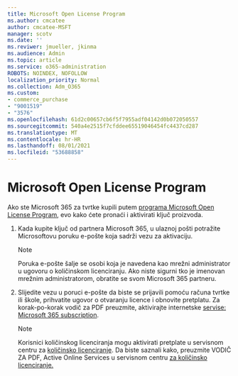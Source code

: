```yaml
---
title: Microsoft Open License Program
ms.author: cmcatee
author: cmcatee-MSFT
manager: scotv
ms.date: ''
ms.reviwer: jmueller, jkinma
ms.audience: Admin
ms.topic: article
ms.service: o365-administration
ROBOTS: NOINDEX, NOFOLLOW
localization_priority: Normal
ms.collection: Adm_O365
ms.custom:
- commerce_purchase
- "9001519"
- "3576"
ms.openlocfilehash: 61d2c00657cb6f5f7955adf04142d0b072050557
ms.sourcegitcommit: 540a4e2515f7cfddee65519046454fc4437cd287
ms.translationtype: MT
ms.contentlocale: hr-HR
ms.lasthandoff: 08/01/2021
ms.locfileid: "53688858"
---
```

# <a name="microsoft-open-license-program"></a>Microsoft Open License Program

Ako ste Microsoft 365 za tvrtke kupili putem [programa Microsoft Open License Program](https://go.microsoft.com/fwlink/p/?LinkID=613298), evo kako ćete pronaći i aktivirati ključ proizvoda.

1. Kada kupite ključ od partnera Microsoft 365, u ulaznoj pošti potražite Microsoftovu poruku e-pošte koja sadrži vezu za aktivaciju.

    > [!NOTE]
    > Poruka e-pošte šalje se osobi koja je navedena kao mrežni administrator u ugovoru o količinskom licenciranju. Ako niste sigurni tko je imenovan mrežnim administratorom, obratite se svom Microsoft 365 partneru.
1. Slijedite vezu u poruci e-pošte da biste se prijavili pomoću računa tvrtke ili škole, prihvatite ugovor o otvaranju licence i obnovite pretplatu. Za korak-po-korak vodič za PDF preuzmite, aktivirajte internetske [servise: Microsoft 365 subscription](https://go.microsoft.com/fwlink/p/?LinkId=618100).

    > [!NOTE]
    > Korisnici količinskog licenciranja mogu aktivirati pretplate u servisnom centru za [količinsko licenciranje](https://go.microsoft.com/fwlink/p/?LinkID=282016). Da biste saznali kako, preuzmite VODIČ ZA PDF, Active Online Services u servisnom centru [za količinsko licenciranje.](https://go.microsoft.com/fwlink/p/?LinkId=618096)